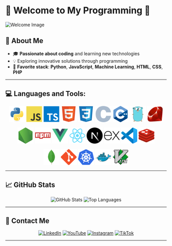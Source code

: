 # 🌟 **Welcome to My Programming** 🌟

![Welcome Image](https://img2.pic.in.th/pic/c9dd0f2cdbd11e5960c3c1dc37949075.jpg)

## 🚀 **About Me**
- 🎓 **Passionate about coding** and learning new technologies  
- 💡 Exploring innovative solutions through programming  
- 🧠 **Favorite stack**: **Python**, **JavaScript**, **Machine Learning**, **HTML**, **CSS**, **PHP**

---

## 💻 **Languages and Tools:**
<p align="center">
  <img src="https://raw.githubusercontent.com/devicons/devicon/master/icons/python/python-original.svg" alt="python" width="50" height="50"/>
  <img src="https://raw.githubusercontent.com/devicons/devicon/master/icons/javascript/javascript-original.svg" alt="javascript" width="50" height="50"/>
  <img src="https://raw.githubusercontent.com/devicons/devicon/master/icons/typescript/typescript-original.svg" alt="typescript" width="50" height="50"/>
  <img src="https://raw.githubusercontent.com/devicons/devicon/master/icons/html5/html5-original.svg" alt="html5" width="50" height="50"/>
  <img src="https://raw.githubusercontent.com/devicons/devicon/master/icons/css3/css3-original.svg" alt="css3" width="50" height="50"/>
  <img src="https://raw.githubusercontent.com/devicons/devicon/master/icons/c/c-original.svg" alt="c" width="50" height="50"/>
  <img src="https://raw.githubusercontent.com/devicons/devicon/master/icons/cplusplus/cplusplus-original.svg" alt="cplusplus" width="50" height="50"/>
  <img src="https://raw.githubusercontent.com/devicons/devicon/master/icons/go/go-original.svg" alt="go" width="50" height="50"/>
  <img src="https://raw.githubusercontent.com/devicons/devicon/master/icons/ruby/ruby-original.svg" alt="ruby" width="50" height="50"/>
</p>

<p align="center">
  <img src="https://raw.githubusercontent.com/devicons/devicon/master/icons/nodejs/nodejs-original.svg" alt="nodejs" width="50" height="50"/>
  <img src="https://raw.githubusercontent.com/devicons/devicon/master/icons/npm/npm-original-wordmark.svg" alt="npm" width="50" height="50"/>
  <img src="https://raw.githubusercontent.com/devicons/devicon/master/icons/vuejs/vuejs-original.svg" alt="vuejs" width="50" height="50"/>
  <img src="https://raw.githubusercontent.com/devicons/devicon/master/icons/react/react-original.svg" alt="react" width="50" height="50"/>
  <img src="https://raw.githubusercontent.com/devicons/devicon/master/icons/nextjs/nextjs-original.svg" alt="nextjs" width="50" height="50"/>
  <img src="https://raw.githubusercontent.com/devicons/devicon/master/icons/express/express-original.svg" alt="express" width="50" height="50"/>
  <img src="https://raw.githubusercontent.com/devicons/devicon/master/icons/vscode/vscode-original.svg" alt="vscode" width="50" height="50"/>
  <img src="https://raw.githubusercontent.com/devicons/devicon/master/icons/redis/redis-original.svg" alt="redis" width="50" height="50"/>
</p>

<p align="center">
  <img src="https://raw.githubusercontent.com/devicons/devicon/master/icons/mongodb/mongodb-original.svg" alt="mongodb" width="50" height="50"/>
  <img src="https://raw.githubusercontent.com/devicons/devicon/master/icons/git/git-original.svg" alt="git" width="50" height="50"/>
  <img src="https://raw.githubusercontent.com/devicons/devicon/master/icons/kubernetes/kubernetes-plain.svg" alt="kubernetes" width="50" height="50"/>
  <img src="https://raw.githubusercontent.com/devicons/devicon/master/icons/docker/docker-original.svg" alt="docker" width="50" height="50"/>
  <img src="https://raw.githubusercontent.com/devicons/devicon/master/icons/vim/vim-original.svg" alt="vim" width="50" height="50"/>
</p>

---

## 📈 **GitHub Stats**

<p align="center">
  <img src="https://github-readme-stats.vercel.app/api?username=bestpatcharapon&show_icons=true&theme=radical&hide_border=true" alt="GitHub Stats" width="495">
  <img src="https://github-readme-stats.vercel.app/api/top-langs/?username=bestpatcharapon&layout=compact&theme=radical&hide_border=true" alt="Top Languages" width="455">
</p>

---

## 📱 **Contact Me**
<p align="center">
  <a href="https://www.linkedin.com/in/patcharapon-yoriya-153459357/"><img src="https://img.shields.io/badge/LinkedIn-0077B5?style=for-the-badge&logo=linkedin&logoColor=white" alt="LinkedIn"/></a>
  <a href="https://www.youtube.com/@bestpj6139"><img src="https://img.shields.io/badge/YouTube-FF0000?style=for-the-badge&logo=youtube&logoColor=white" alt="YouTube"/></a>
  <a href="https://www.instagram.com/_imbstt.p/"><img src="https://img.shields.io/badge/Instagram-E4405F?style=for-the-badge&logo=instagram&logoColor=white" alt="Instagram"/></a>
  <a href="https://www.tiktok.com/@snorlax1or8"><img src="https://img.shields.io/badge/TikTok-000000?style=for-the-badge&logo=tiktok&logoColor=white" alt="TikTok"/></a>
</p>

---
